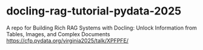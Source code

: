 # docling-rag-tutorial-pydata-2025
A repo for Building Rich RAG Systems with Docling: Unlock Information from Tables, Images, and Complex Documents https://cfp.pydata.org/virginia2025/talk/XPFPFE/ 
